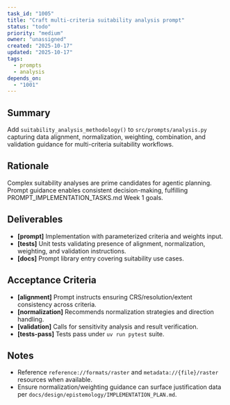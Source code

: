 ```yaml
---
task_id: "1005"
title: "Craft multi-criteria suitability analysis prompt"
status: "todo"
priority: "medium"
owner: "unassigned"
created: "2025-10-17"
updated: "2025-10-17"
tags:
  - prompts
  - analysis
depends_on:
  - "1001"
---
```


## Summary
Add `suitability_analysis_methodology()` to `src/prompts/analysis.py` capturing data alignment, normalization, weighting, combination, and validation guidance for multi-criteria suitability workflows.

## Rationale
Complex suitability analyses are prime candidates for agentic planning. Prompt guidance enables consistent decision-making, fulfilling PROMPT_IMPLEMENTATION_TASKS.md Week 1 goals.

## Deliverables
- **[prompt]** Implementation with parameterized criteria and weights input.
- **[tests]** Unit tests validating presence of alignment, normalization, weighting, and validation instructions.
- **[docs]** Prompt library entry covering suitability use cases.

## Acceptance Criteria
- **[alignment]** Prompt instructs ensuring CRS/resolution/extent consistency across criteria.
- **[normalization]** Recommends normalization strategies and direction handling.
- **[validation]** Calls for sensitivity analysis and result verification.
- **[tests-pass]** Tests pass under `uv run pytest` suite.

## Notes
- Reference `reference://formats/raster` and `metadata://{file}/raster` resources when available.
- Ensure normalization/weighting guidance can surface justification data per `docs/design/epistemology/IMPLEMENTATION_PLAN.md`.
